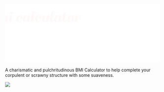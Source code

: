 <p align="center"><img src="./bmi-calci.svg" width=1000></p>
<p>
A charismatic and pulchritudinous BMI Calculator to help complete your corpulent or scrawny structure with some suaveness.</p>

<img src= "https://user-images.githubusercontent.com/47297497/132853395-758408eb-cc1b-4ac7-bf1d-fd71f0a09b04.gif" widht=100>
